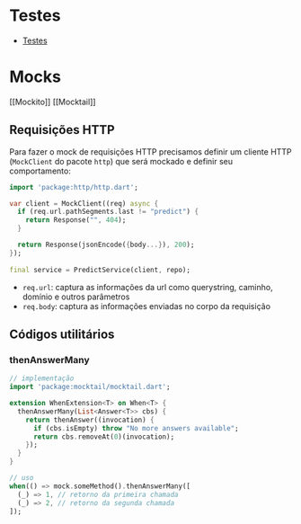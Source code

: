# Testes

- [Testes](https://docs.flutter.dev/testing/overview)

# Mocks

[[Mockito]]
[[Mocktail]]
## Requisições HTTP

Para fazer o mock de requisições HTTP precisamos definir um cliente HTTP (`MockClient` do pacote `http`) que será mockado e definir seu comportamento:

```dart
import 'package:http/http.dart';

var client = MockClient((req) async {
  if (req.url.pathSegments.last != "predict") {
	return Response("", 404);
  }

  return Response(jsonEncode({body...}), 200);
});
    
final service = PredictService(client, repo);
```

- `req.url`: captura as informações da url como querystring, caminho, domínio e outros parâmetros
- `req.body`: captura as informações enviadas no corpo da requisição

## Códigos utilitários

### thenAnswerMany

```dart
// implementação
import 'package:mocktail/mocktail.dart';

extension WhenExtension<T> on When<T> {
  thenAnswerMany(List<Answer<T>> cbs) {
    return thenAnswer((invocation) {
      if (cbs.isEmpty) throw "No more answers available";
      return cbs.removeAt(0)(invocation);
    });
  }
}

// uso
when(() => mock.someMethod().thenAnswerMany([
  (_) => 1, // retorno da primeira chamada
  (_) => 2, // retorno da segunda chamada
]);
```